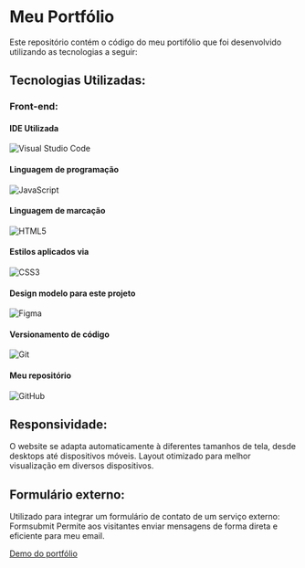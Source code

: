 # Meu Portfólio

Este repositório contém o código do meu portifólio que foi desenvolvido utilizando as tecnologias a seguir:


## Tecnologias Utilizadas:

### Front-end:

#### IDE Utilizada

![Visual Studio Code](https://img.shields.io/badge/Visual_Studio_Code-0078D4?style=for-the-badge&logo=visual%20studio%20code&logoColor=whit)

#### Linguagem de programação

![JavaScript](https://img.shields.io/badge/JavaScript-F7DF1E?style=for-the-badge&logo=javascript&logoColor=black)

#### Linguagem de marcação

![HTML5](https://img.shields.io/badge/HTML5-E34F26?style=for-the-badge&logo=html5&logoColor=white)

#### Estilos aplicados via

![CSS3](https://img.shields.io/badge/CSS3-1572B6?style=for-the-badge&logo=css3&logoColor=white)

#### Design modelo para este projeto

![Figma](https://img.shields.io/badge/Figma-F24E1E?style=for-the-badge&logo=figma&logoColor=white)



#### Versionamento de código

![Git](https://img.shields.io/badge/git-%23F05033.svg?style=for-the-badge&logo=git&logoColor=white)

#### Meu repositório

![GitHub](https://img.shields.io/badge/github-%23121011.svg?style=for-the-badge&logo=github&logoColor=white)

## Responsividade:

O website se adapta automaticamente à diferentes tamanhos de tela, desde desktops até dispositivos móveis.
Layout otimizado para melhor visualização em diversos dispositivos.

## Formulário externo:

Utilizado para integrar um formulário de contato de um serviço externo: Formsubmit
Permite aos visitantes enviar mensagens de forma direta e eficiente para meu email.

[Demo do portfólio]()
